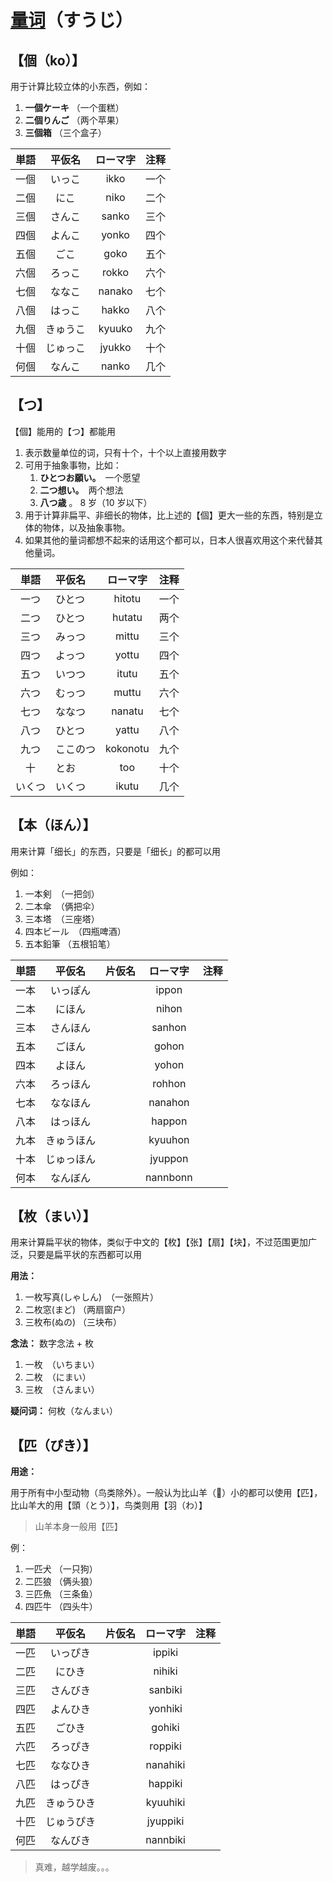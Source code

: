 # [量词](https://zhuanlan.zhihu.com/p/21559633)（すうじ）

## 【個（ko）】

用于计算比较立体的小东西，例如：

1. **一個ケーキ** （一个蛋糕）
2. **二個りんご** （两个苹果）
3. **三個箱** （三个盒子）

| 単語 |  平仮名  | ローマ字 | 注释 |
| :--: | :------: | :------: | :--: |
| 一個 |  いっこ  |   ikko   | 一个 |
| 二個 |   にこ   |   niko   | 二个 |
| 三個 |  さんこ  |  sanko   | 三个 |
| 四個 |  よんこ  |  yonko   | 四个 |
| 五個 |   ごこ   |   goko   | 五个 |
| 六個 |  ろっこ  |  rokko   | 六个 |
| 七個 |  ななこ  |  nanako  | 七个 |
| 八個 |  はっこ  |  hakko   | 八个 |
| 九個 | きゅうこ |  kyuuko  | 九个 |
| 十個 | じゅっこ |  jyukko  | 十个 |
| 何個 |  なんこ  |  nanko   | 几个 |

## 【つ】

【個】能用的【つ】都能用

1. 表示数量单位的词，只有十个，十个以上直接用数字
2. 可用于抽象事物，比如：
   1. **ひとつお願い。**　一个愿望
   2. **二つ想い。**　两个想法
   3. **八つ歳** 。 8 岁（10 岁以下）
3. 用于计算非扁平、非细长的物体，比上述的【個】更大一些的东西，特别是立体的物体，以及抽象事物。
4. 如果其他的量词都想不起来的话用这个都可以，日本人很喜欢用这个来代替其他量词。

|  単語  | 平仮名   | ローマ字 | 注释 |
| :----: | :------- | :------: | :--: |
|  一つ  | ひとつ   |  hitotu  | 一个 |
|  二つ  | ひとつ   |  hutatu  | 两个 |
|  三つ  | みっつ   |  mittu   | 三个 |
|  四つ  | よっつ   |  yottu   | 四个 |
|  五つ  | いつつ   |  itutu   | 五个 |
|  六つ  | むっつ   |  muttu   | 六个 |
|  七つ  | ななつ   |  nanatu  | 七个 |
|  八つ  | ひとつ   |  yattu   | 八个 |
|  九つ  | ここのつ | kokonotu | 九个 |
|   十   | とお     |   too    | 十个 |
| いくつ | いくつ   |  ikutu   | 几个 |

## 【本（ほん）】

用来计算「细长」的东西，只要是「细长」的都可以用

例如：

1. 一本剣　（一把剑）
2. 二本傘　（俩把伞）
3. 三本塔　（三座塔）
4. 四本ビール　（四瓶啤酒）
5. 五本鉛筆 （五根铅笔）

| 単語 |   平仮名   | 片仮名 | ローマ字 | 注释 |
| :--: | :--------: | :----: | :------: | :--: |
| 一本 |  いっぽん  |        |  ippon   |      |
| 二本 |   にほん   |        |  nihon   |      |
| 三本 |  さんほん  |        |  sanhon  |      |
| 五本 |   ごほん   |        |  gohon   |      |
| 四本 |   よほん   |        |  yohon   |      |
| 六本 |  ろっほん  |        |  rohhon  |      |
| 七本 |  ななほん  |        | nanahon  |      |
| 八本 |  はっほん  |        |  happon  |      |
| 九本 | きゅうほん |        | kyuuhon  |      |
| 十本 | じゅっほん |        | jyuppon  |      |
| 何本 |  なんぼん  |        | nannbonn |      |

## 【枚（まい）】

用来计算扁平状的物体，类似于中文的【枚】【张】【扇】【块】，不过范围更加广泛，只要是扁平状的东西都可以用

**用法：**

1. 一枚写真(しゃしん)　（一张照片）
2. 二枚窓(まど) （两扇窗户）
3. 三枚布(ぬの) （三块布）

**念法：** 数字念法 + 枚

1. 一枚　（いちまい）
2. 二枚　（にまい）
3. 三枚　（さんまい）

**疑问词：** 何枚（なんまい）

## 【匹（ぴき）】

**用途：**

用于所有中小型动物（鸟类除外）。一般认为比山羊（🐐）小的都可以使用【匹】，比山羊大的用【頭（とう）】，鸟类则用【羽（わ）】

> 山羊本身一般用【匹】

例：

1. 一匹犬 （一只狗）
2. 二匹狼 （俩头狼）
3. 三匹魚 （三条鱼）
4. 四匹牛 （四头牛）

| 単語 |   平仮名   | 片仮名 | ローマ字 | 注释 |
| :--: | :--------: | :----: | :------: | :--: |
| 一匹 |  いっぴき  |        |  ippiki  |      |
| 二匹 |   にひき   |        |  nihiki  |      |
| 三匹 |  さんびき  |        | sanbiki  |      |
| 四匹 |  よんひき  |        | yonhiki  |      |
| 五匹 |   ごひき   |        |  gohiki  |      |
| 六匹 |  ろっぴき  |        | roppiki  |      |
| 七匹 |  ななひき  |        | nanahiki |      |
| 八匹 |  はっぴき  |        | happiki  |      |
| 九匹 | きゅうひき |        | kyuuhiki |      |
| 十匹 | じゅうぴき |        | jyuppiki |      |
| 何匹 |  なんびき  |        | nannbiki |      |

> 真难，越学越废。。。

